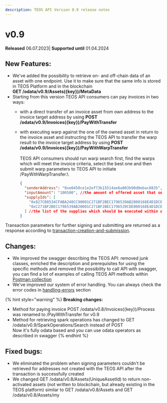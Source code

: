 ```yaml
---
description: TEOS API Version 0.9 release notes
---
```


# v0.9

**Released** 06.07.2023| **Supported until** 01.04.2024

## New Features:

* We've added the possibility to retrieve on- and off-chain data of an asset with one endpoint. Use it to make sure that the same info is stored in TEOS Platform and in the blockchain\
  **GET /odata/v0.9/Assets({key})/MetaData**
* Starting from this version TEOS API consumers can pay invoices in two ways:
  * with a direct transfer of an invoice asset from own address to the invoice target address by using **POST /odata/v0.9/Invoices({key})/PayWithTransfer**
  *   with executing warp against the one of the owned asset in return to the invoice asset and instructing the TEOS API to transfer the warp result to the invoice target address by using **POST /odata/v0.9/Invoices({key})/PayWithWarpTransfer**\
      \
      TEOS API consumers should run warp search first, find the warps which will meet the invoice criteria, select the best one and then submit warp parameters to TEOS API to initiate /PayWithWarpTransfer:\


      ```json
      {
        "senderAddress": "0xe0450ce1e2ef73b15514ae6a003b90d0ebac8835", //address paying for the invoice
        "inputAmount": "100500", //the amount of offered asset that sender will pay, taken from the output of the WARP search result
        "supplyIds": [
          "0x827CB8534CFABA240CC90001C271BF2BEC1796539AB2000168E4D1DC000007C7",
          "0xC271BF2BEC1796539AB20001C271BF2BEC1796539CDE000168E4D1DC00000797"
        ] //the list of the supplies which should be executed within a selected warp
      }
      ```

&#x20;           Transaction parameters for further signing and submitting are returned as a response according to [transaction-creation-and-submission](../overview/dealing-with-blockchain-transactions/transaction-creation-and-submission/ "mention").

## Changes:

* We improved the swagger describing the TEOS API: removed junk classes, enriched the description and prerequisites for using the specific methods and removed the possibility to call API with swagger, you can find a lot of examples of calling TEOS API methods within [Postman collection](https://github.com/CoreLedger-TEOS/API)
* We've improved our system of error handling. You can always check the error codes in [handling-errors](../overview/handling-errors/ "mention") section

{% hint style="warning" %}
**Breaking changes:**

* Method for paying invoice POST /odata/v0.8/Invoices({key})/Process was renamed to /PayWithTransfer for v0.9
* Method for retrieving spark operations has changed to GET /odata/v0.9/SparkOperations/Search instead of POST\
  Now it's fully odata based and you can use odata operators as described in swagger
{% endhint %}

## Fixed bugs:

* We eliminated the problem when signing parameters couldn't be retrieved for addresses not created with the TEOS API after the transaction is successfully created
* We changed GET /odata/v0.8/Assets(UniqueAssetId) to return non-activated assets (not written to blockchain, but already existing in the TEOS platform) similar to GET /odata/v0.8/Assets and GET /odata/v0.8/Assets/my
